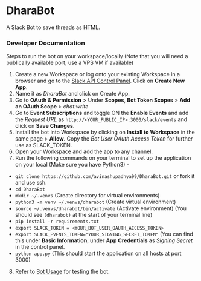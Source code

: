 # DharaBot

A Slack Bot to save threads as HTML.

### Developer Documentation

Steps to run the bot on your workspace/locally (Note that you will need a publically available port, use a VPS VM if available)

1. Create a new Workspace or log onto your existing Workspace in a browser and go to the [Slack API Control Panel](https://api.slack.com/apps). Click on **Create New App**.
2. Name it as *DharaBot* and click on Create App.
3. Go to **OAuth & Permission** > Under **Scopes**, **Bot Token Scopes** > **Add an OAuth Scope** > *chat:write*
4. Go to **Event Subscriptions** and toggle ON the **Enable Events** and add the *Request URL* as `http://<YOUR_PUBLIC_IP>:3000/slack/events` and click on **Save Changes**.
5. Install the bot into Workspace by clicking on **Install to Workspace** in the same page > **Allow**. Copy the *Bot User OAuth Access Token* for further use as SLACK_TOKEN.
6. Open your Workspace and add the app to any channel.
7. Run the following commands on your terminal to set up the application on your local (Make sure you have Python3) - 
- `git clone https://github.com/avinashupadhya99/DharaBot.git` or fork it and use ssh.
- `cd DharaBot`
- `mkdir ~/.venvs` (Create directory for virtual environments)
- `python3 -m venv ~/.venvs/dharabot` (Create virtual environment)
- `source ~/.venvs/dharabot/bin/activate` (Activate environment) (You should see `(dharabot)` at the start of your terminal line)
- `pip install -r requirements.txt`
- `export SLACK_TOKEN = <YOUR_BOT_USER_OAUTH_ACCESS_TOKEN>`
- `export SLACK_EVENTS_TOKEN="YOUR_SIGNING_SECRET_TOKEN"` (You can find this under **Basic Information**, under **App Credentials** as *Signing Secret* in the control panel.
- `python app.py` (This should start the application on all hosts at port 3000)
8. Refer to [Bot Usage]() for testing the bot.
